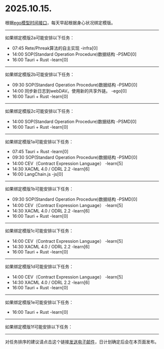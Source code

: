 # 2025.10.15.

根据[ego模型时间接口](https://gitee.com/hyg/blog/blob/master/timeflow.md)，每天早起根据身心状况绑定模版。

---
如果绑定模版2a可能安排以下任务：

- 07:45	Rete/Phreak算法的自主实现 -infra[0]
- 14:00	SOP(Standard Operation Procedure)数据结构 -PSMD[0]
- 16:00	Tauri + Rust -learn[0]

---
如果绑定模版2b可能安排以下任务：

- 09:30	SOP(Standard Operation Procedure)数据结构 -PSMD[0]
- 14:00	同步新日志到webDAV。使用新的共享外链。 -ego[0]
- 16:00	Tauri + Rust -learn[0]

---
如果绑定模版2c可能安排以下任务：

- 14:00	SOP(Standard Operation Procedure)数据结构 -PSMD[0]
- 16:00	Tauri + Rust -learn[0]

---
如果绑定模版1a可能安排以下任务：

- 07:45	Tauri + Rust -learn[0]
- 09:30	SOP(Standard Operation Procedure)数据结构 -PSMD[0]
- 14:00	CEV（Contract Expression Language） -learn[5]
- 14:30	XACML 4.0 / ODRL 2.2 -learn[6]
- 16:00	LangChain.js -js[0]

---
如果绑定模版1b可能安排以下任务：

- 09:30	SOP(Standard Operation Procedure)数据结构 -PSMD[0]
- 14:00	CEV（Contract Expression Language） -learn[5]
- 14:30	XACML 4.0 / ODRL 2.2 -learn[6]
- 16:00	Tauri + Rust -learn[0]

---
如果绑定模版1c可能安排以下任务：

- 14:00	CEV（Contract Expression Language） -learn[5]
- 14:30	XACML 4.0 / ODRL 2.2 -learn[6]
- 16:00	Tauri + Rust -learn[0]

---
如果绑定模版1d可能安排以下任务：

- 14:00	CEV（Contract Expression Language） -learn[5]
- 14:30	XACML 4.0 / ODRL 2.2 -learn[6]
- 16:00	Tauri + Rust -learn[0]

---
如果绑定模版1e可能安排以下任务：

- 16:00	Tauri + Rust -learn[0]

---
如果绑定模版1f可能安排以下任务：


---
对任务排序的建议请点击这个链接<a href="mailto:huangyg@mars22.com?subject=关于2025.10.15.任务排序的建议&body=date: 2025.10.15.%0D%0Afile: ../../blog/release/time/d.20251015.md%0D%0A---请勿修改邮件主题及以上内容---%0D%0A">发送电子邮件</a>，日计划确定后会在本页面发布。